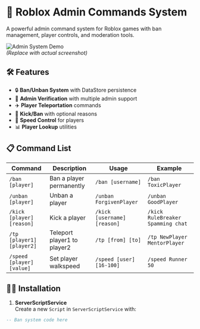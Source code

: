 # 🌟 Roblox Admin Commands System

A powerful admin command system for Roblox games with ban management, player controls, and moderation tools.

![Admin System Demo](https://via.placeholder.com/800x400.png?text=Admin+Commands+Demo)  
*(Replace with actual screenshot)*

## 🛠️ Features

- 🔒 **Ban/Unban System** with DataStore persistence
- 👮 **Admin Verification** with multiple admin support
- ✈️ **Player Teleportation** commands
- 🚪 **Kick/Ban** with optional reasons
- 🏃 **Speed Control** for players
- 📊 **Player Lookup** utilities

## 📋 Command List

| Command | Description | Usage | Example |
|---------|-------------|-------|---------|
| `/ban [player]` | Ban a player permanently | `/ban [username]` | `/ban ToxicPlayer` |
| `/unban [player]` | Unban a player | `/unban ForgivenPlayer` | `/unban GoodPlayer` |
| `/kick [player] [reason]` | Kick a player | `/kick [username] [reason]` | `/kick RuleBreaker Spamming chat` |
| `/tp [player1] [player2]` | Teleport player1 to player2 | `/tp [from] [to]` | `/tp NewPlayer MentorPlayer` |
| `/speed [player] [value]` | Set player walkspeed | `/speed [user] [16-100]` | `/speed Runner 50` |

## 🧑‍💻 Installation

1. **ServerScriptService**  
   Create a new `Script` in `ServerScriptService` with:

```lua
-- Ban system code here
